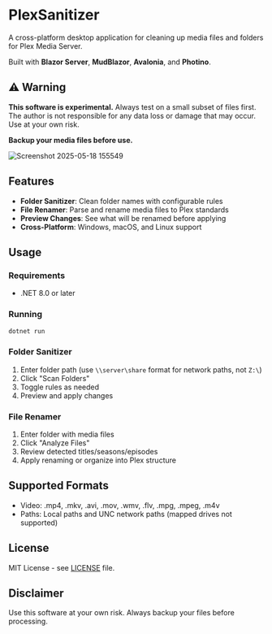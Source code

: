 ﻿# PlexSanitizer

A cross-platform desktop application for cleaning up media files and folders for Plex Media Server.

Built with **Blazor Server**, **MudBlazor**, **Avalonia**, and **Photino**.

## ⚠️ Warning

**This software is experimental.** Always test on a small subset of files first. The author is not responsible for any data loss or damage that may occur. Use at your own risk.

**Backup your media files before use.**

![Screenshot 2025-05-18 155549](https://github.com/user-attachments/assets/1e519c87-1695-441d-b422-2cbfca2f9ea8)

## Features

- **Folder Sanitizer**: Clean folder names with configurable rules
- **File Renamer**: Parse and rename media files to Plex standards
- **Preview Changes**: See what will be renamed before applying
- **Cross-Platform**: Windows, macOS, and Linux support

## Usage

### Requirements
- .NET 8.0 or later

### Running
```bash
dotnet run
```

### Folder Sanitizer
1. Enter folder path (use `\\server\share` format for network paths, not `Z:\`)
2. Click "Scan Folders"
3. Toggle rules as needed
4. Preview and apply changes

### File Renamer
1. Enter folder with media files
2. Click "Analyze Files" 
3. Review detected titles/seasons/episodes
4. Apply renaming or organize into Plex structure

## Supported Formats
- Video: .mp4, .mkv, .avi, .mov, .wmv, .flv, .mpg, .mpeg, .m4v
- Paths: Local paths and UNC network paths (mapped drives not supported)

## License

MIT License - see [LICENSE](LICENSE) file.

## Disclaimer

Use this software at your own risk. Always backup your files before processing.
